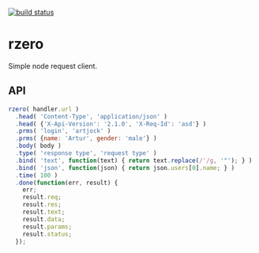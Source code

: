 [![build status](https://secure.travis-ci.org/artjock/rzero.png)](http://travis-ci.org/artjock/rzero)

rzero
=====

Simple node request client.

## API

```javascript
rzero( handler.url )
  .head( 'Content-Type', 'application/json' )
  .head( {'X-Api-Version': '2.1.0', 'X-Req-Id': 'asd'} )
  .prms( 'login', 'artjock' )
  .prms( {name: 'Artur', gender: 'male'} )
  .body( body )
  .type( 'response type', 'request type' )
  .bind( 'text', function(text) { return text.replace(/'/g, '"'); } )
  .bind( 'json', function(json) { return json.users[0].name; } )
  .time( 100 )
  .done(function(err, result) {
    err;
    result.req;
    result.res;
    result.text;
    result.data;
    result.params;
    result.status;
  });
```
